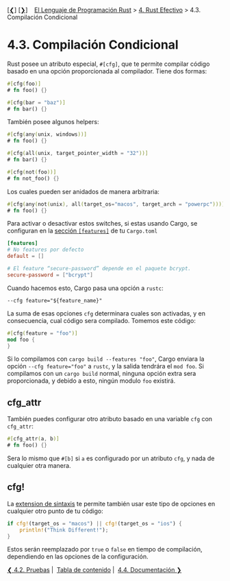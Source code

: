 [[❮]](ch04-02-testing.md)
[[❯]](ch04-04-documentation.md)
&nbsp;&nbsp;
[El Lenguaje de Programación Rust](_index.md) >
[4. Rust Efectivo](ch04-00-effective-rust.md) > 4.3. Compilación Condicional

# 4.3. Compilación Condicional

Rust posee un atributo especial, `#[cfg]`, que te permite compilar código basado
en una opción proporcionada al compilador. Tiene dos formas:

```rust
#[cfg(foo)]
# fn foo() {}

#[cfg(bar = "baz")]
# fn bar() {}
```

También posee algunos helpers:

```rust
#[cfg(any(unix, windows))]
# fn foo() {}

#[cfg(all(unix, target_pointer_width = "32"))]
# fn bar() {}

#[cfg(not(foo))]
# fn not_foo() {}
```

Los cuales pueden ser anidados de manera arbitraria:

```rust
#[cfg(any(not(unix), all(target_os="macos", target_arch = "powerpc")))]
# fn foo() {}
```

Para activar o desactivar estos switches, si estas usando Cargo, se configuran
en la [sección `[features]`][features] de tu `Cargo.toml`

[features]: http://doc.crates.io/manifest.html#the-%5Bfeatures%5D-section

```toml
[features]
# No features por defecto
default = []

# El feature “secure-password” depende en el paquete bcrypt.
secure-password = ["bcrypt"]
```

Cuando hacemos esto, Cargo pasa una opción a `rustc`:

```text
--cfg feature="${feature_name}"
```

La suma de esas opciones `cfg` determinara cuales son activadas, y en
consecuencia, cual código sera compilado. Tomemos este código:

```rust
#[cfg(feature = "foo")]
mod foo {
}
```

Si lo compilamos con `cargo build --features "foo"`, Cargo enviara la opción
`--cfg feature="foo"` a `rustc`, y la salida tendrára el `mod foo`. Si
compilamos con un `cargo build` normal, ninguna opción extra sera proporcionada,
y debido a esto, ningún modulo `foo` existirá.

## cfg_attr

También puedes configurar otro atributo basado en una variable `cfg` con
`cfg_attr`:

```rust
#[cfg_attr(a, b)]
# fn foo() {}
```

Sera lo mismo que `#[b]` si `a` es configurado por un atributo `cfg`, y nada de
cualquier otra manera.

## cfg!

La [extension de sintaxis][compilerplugins] te permite también usar este tipo de
opciones en cualquier otro punto de tu código:

```rust
if cfg!(target_os = "macos") || cfg!(target_os = "ios") {
    println!("Think Different!");
}
```

[compilerplugins]: compiler-plugins.html

Estos serán reemplazado por `true` o `false` en tiempo de compilación,
dependiendo en las opciones de la configuración.

[❮ 4.2. Pruebas](ch04-02-testing.md)&nbsp;|&nbsp;
[Tabla de contenido](_index.md)&nbsp;|&nbsp;
[4.4. Documentación ❯](ch04-04-documentation.md)
